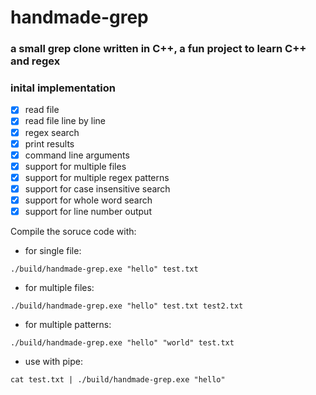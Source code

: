 # handmade-grep
### a small grep clone written in C++, a fun project to learn C++ and regex

### inital implementation
- [x] read file
- [x] read file line by line
- [x] regex search
- [x] print results
- [x] command line arguments
- [x] support for multiple files
- [x] support for multiple regex patterns
- [x] support for case insensitive search
- [x] support for whole word search
- [x] support for line number output

Compile the soruce code with:

- for single file:
```
./build/handmade-grep.exe "hello" test.txt
```

- for multiple files:
```
./build/handmade-grep.exe "hello" test.txt test2.txt
```

- for multiple patterns:
```
./build/handmade-grep.exe "hello" "world" test.txt
```

- use with pipe:
```
cat test.txt | ./build/handmade-grep.exe "hello"
```